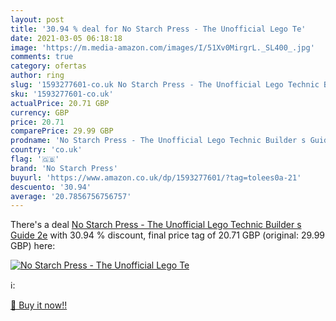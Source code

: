 ```yaml
---
layout: post
title: '30.94 % deal for No Starch Press - The Unofficial Lego Te'
date: 2021-03-05 06:18:18
image: 'https://m.media-amazon.com/images/I/51Xv0MirgrL._SL400_.jpg'
comments: true
category: ofertas
author: ring
slug: '1593277601-co.uk No Starch Press - The Unofficial Lego Technic Builder s...'
sku: '1593277601-co.uk'
actualPrice: 20.71 GBP
currency: GBP
price: 20.71
comparePrice: 29.99 GBP
prodname: 'No Starch Press - The Unofficial Lego Technic Builder s Guide  2e'
country: 'co.uk'
flag: '🇬🇧'
brand: 'No Starch Press'
buyurl: 'https://www.amazon.co.uk/dp/1593277601/?tag=tolees0a-21'
descuento: '30.94'
average: '20.7856756756757'
---
```


There's a deal [No Starch Press - The Unofficial Lego Technic Builder s Guide  2e](https://www.amazon.co.uk/dp/1593277601/?tag=tolees0a-21)  with  30.94 % discount, final price tag of  20.71 GBP (original: 29.99 GBP) here:

[![No Starch Press - The Unofficial Lego Te](https://m.media-amazon.com/images/I/51Xv0MirgrL._SL400_.jpg)](https://www.amazon.co.uk/dp/1593277601/?tag=tolees0a-21)

ℹ️:


[🛒 Buy it now!!](https://www.amazon.co.uk/dp/1593277601/?tag=tolees0a-21)
